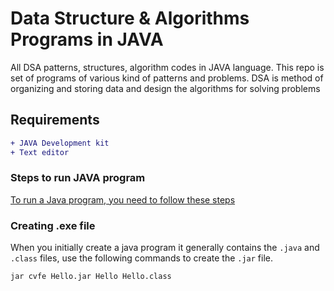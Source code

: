 # Data Structure &amp; Algorithms Programs in JAVA
All DSA patterns, structures, algorithm codes in JAVA language. This repo is set of programs of various kind of patterns and problems. DSA is method of organizing and storing data and design the algorithms for solving problems
## Requirements
```diff
+ JAVA Development kit
+ Text editor
```
### Steps to run JAVA program
[To run a Java program, you need to follow these steps](https://www.geeksforgeeks.org/how-to-run-java-program/)
### Creating .exe file
When you initially create a java program it generally contains the `.java` and `.class` files, use the following commands to create the `.jar` file.
```bash
jar cvfe Hello.jar Hello Hello.class
```